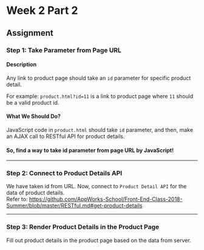 # Week 2 Part 2

## Assignment

### Step 1: Take Parameter from Page URL

#### Description

Any link to product page should take an `id` parameter for specific product detail.

For example: `product.html?id=11` is a link to product page where `11` should be a valid product id.

#### What We Should Do?

JavaScript code in `product.html` should take `id` parameter, and then, make an AJAX call to RESTful API for product details.

#### So, find a way to take id parameter from page URL by JavaScript!

---

### Step 2: Connect to Product Details API

We have taken id from URL. Now, connect to `Product Detail API` for the data of product details.  
Refer to: https://github.com/AppWorks-School/Front-End-Class-2018-Summer/blob/master/RESTful.md#get-product-details

---

### Step 3: Render Product Details in the Product Page

Fill out product details in the product page based on the data from server.
